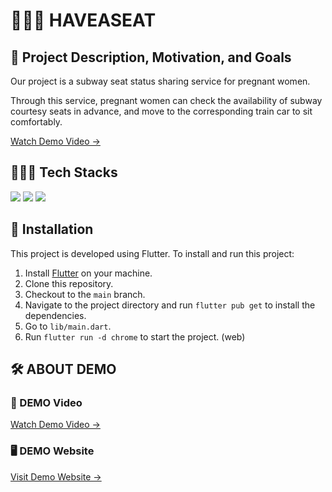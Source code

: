# 🫱🏼💺 HAVEASEAT

## 🥅 Project Description, Motivation, and Goals

Our project is a subway seat status sharing service for pregnant women. 

Through this service, pregnant women can check the availability of subway courtesy seats in advance, and move to the corresponding train car to sit comfortably.

<a href="https://youtu.be/OP5CeRXZ9Ic">Watch Demo Video &rarr;</a>

## 🧑🏻‍💻 Tech Stacks
<img src="https://img.shields.io/badge/flutter-02569B?style=for-the-badge&logo=Flutter&logoColor=white"> <img src="https://img.shields.io/badge/firebase hosting & firestore-FFCA28?style=for-the-badge&logo=firebase&logoColor=white"> <img src="https://img.shields.io/badge/Google Cloud Function-4285F4?style=for-the-badge&logo=googlecloud&logoColor=white">

## 🚀 Installation

This project is developed using Flutter. To install and run this project:

1. Install [Flutter](https://flutter.dev/docs/get-started/install) on your machine.
2. Clone this repository.
3. Checkout to the `main` branch.
4. Navigate to the project directory and run `flutter pub get` to install the dependencies.
5. Go to `lib/main.dart`.
6. Run `flutter run -d chrome` to start the project. (web)

## 🛠️ ABOUT DEMO

### 🎥 DEMO Video
<a href="https://youtu.be/OP5CeRXZ9Ic">Watch Demo Video &rarr;</a>

### 🖥️ DEMO Website
<a href="https://haveaseat-5f8f8.web.app">Visit Demo Website &rarr;</a>
